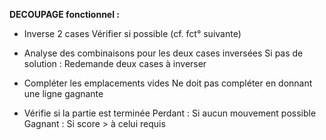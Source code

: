 __DECOUPAGE fonctionnel :__
-	Inverse 2 cases
Vérifier si possible (cf. fct° suivante)

-	Analyse des combinaisons pour les deux cases inversées
Si pas de solution : Redemande deux cases à inverser

-	Compléter les emplacements vides
Ne doit pas compléter en donnant une ligne gagnante

-	Vérifie si la partie est terminée
Perdant : Si aucun mouvement possible
Gagnant : Si score > à celui requis

